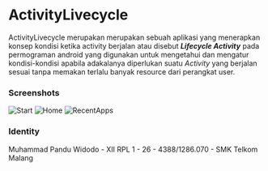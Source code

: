 # ActivityLivecycle
ActivityLivecycle merupakan merupakan sebuah aplikasi yang menerapkan konsep kondisi ketika activity berjalan atau disebut _**Lifecycle Activity**_ pada permograman android yang digunakan untuk mengetahui dan mengatur kondisi-kondisi apabila adakalanya diperlukan suatu _Activity_ yang berjalan sesuai tanpa memakan terlalu banyak resource dari perangkat user.

### Screenshots
![Start](https://drive.google.com/uc?id=0B7PzuWrOjVW-T1FYVk4yZ2UyZUU)
![Home](https://drive.google.com/uc?id=0B7PzuWrOjVW-TUZ0WXA2YXhrRE0)
![RecentApps](https://drive.google.com/uc?id=0B7PzuWrOjVW-Vm1xYnRmMVo0NDg)

### Identity
Muhammad Pandu Widodo - XII RPL 1 - 26 - 4388/1286.070 - SMK Telkom Malang
